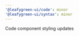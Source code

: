 ```yaml
---
'@leafygreen-ui/code': minor
'@leafygreen-ui/syntax': minor
---
```


Code component styling updates
